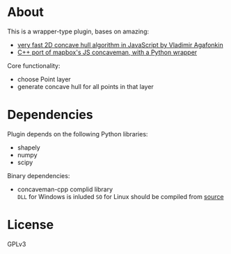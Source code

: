# About

This is a wrapper-type plugin, bases on amazing:
- [very fast 2D concave hull algorithm in JavaScript by Vladimir Agafonkin](https://github.com/mapbox/concaveman)
- [C++ port of mapbox's JS concaveman, with a Python wrapper](https://github.com/sadaszewski/concaveman-cpp)

Core functionality:
- choose Point layer
- generate concave hull for all points in that layer

# Dependencies

Plugin depends on the following Python libraries:
- shapely
- numpy
- scipy

Binary dependencies:
- concaveman-cpp complid library  
  `DLL` for Windows is inluded
	`SO` for Linux should be compiled from [source](https://github.com/sadaszewski/concaveman-cpp)

# License

GPLv3